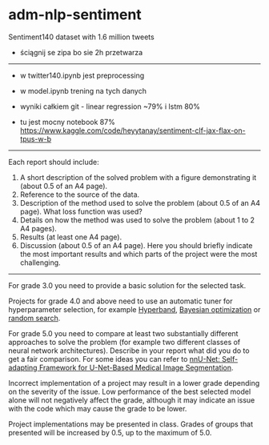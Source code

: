 # adm-nlp-sentiment
Sentiment140 dataset with 1.6 million tweets


- ściągnij se zipa bo sie 2h przetwarza

--------------------------------------------
* w twitter140.ipynb jest preprocessing
* w model.ipynb trening na tych danych


* wyniki całkiem git - linear regression ~79% i lstm 80%
* tu jest mocny notebook 87% https://www.kaggle.com/code/heyytanay/sentiment-clf-jax-flax-on-tpus-w-b

----------------------------------------
Each report should include:
1. A short description of the solved problem with a figure demonstrating it (about 0.5 of an A4 page).
2. Reference to the source of the data.
3. Description of the method used to solve the problem (about 0.5 of an A4 page).
What loss function was used?
4. Details on how the method was used to solve the problem (about 1 to 2 A4 pages).
5. Results (at least one A4 page).
6. Discussion (about 0.5 of an A4 page).
Here you should briefly indicate the most important results and which parts of the project were the most challenging.
--------------------------------------------------------------------------
For grade 3.0 you need to provide a basic solution for the selected task.

Projects for grade 4.0 and above need to use an automatic tuner for hyperparameter selection, for example [Hyperband](https://keras.io/api/keras_tuner/tuners/hyperband/), [Bayesian optimization](https://keras.io/api/keras_tuner/tuners/bayesian/) or [random search](https://keras.io/api/keras_tuner/tuners/random/).

For grade 5.0 you need to compare at least two substantially different approaches to solve the problem (for example two different classes of neural network architectures).
Describe in your report what did you do to get a fair comparison. For some ideas you can refer to [nnU-Net: Self-adapting Framework for U-Net-Based Medical Image Segmentation](https://arxiv.org/abs/1809.10486).

Incorrect implementation of a project may result in a lower grade depending on the severity of the issue.
Low performance of the best selected model alone will not negatively affect the grade, although it may indicate an issue with the code which may cause the grade to be lower.

Project implementations may be presented in class. Grades of groups that presented will be increased by 0.5, up to the maximum of 5.0.
